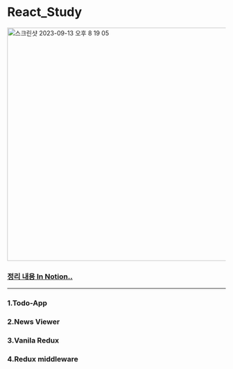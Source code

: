 <h1>React_Study</h1>
<img width="537" alt="스크린샷 2023-09-13 오후 8 19 05" src="https://github.com/indigchi1d/React_Study/assets/33516980/1e25905c-6bbb-4d19-8db9-f81652ad3069">
<br>
<h3><a href="https://www.notion.so/React-8475297a545e419d8c5739c5d2805da5" target="_blank">정리 내용 In Notion..</a></h3>
<hr>
<h3>1.Todo-App</h3>
<h3>2.News Viewer</h3>
<h3>3.Vanila Redux</h3>
<h3>4.Redux middleware</h3>
